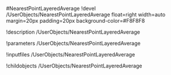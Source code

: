<!-- MOOSE Object Documentation Stub: Remove this when content is added. -->
#NearestPointLayeredAverage
!devel /UserObjects/NearestPointLayeredAverage float=right width=auto margin=20px padding=20px background-color=#F8F8F8

!description /UserObjects/NearestPointLayeredAverage

!parameters /UserObjects/NearestPointLayeredAverage

!inputfiles /UserObjects/NearestPointLayeredAverage

!childobjects /UserObjects/NearestPointLayeredAverage
